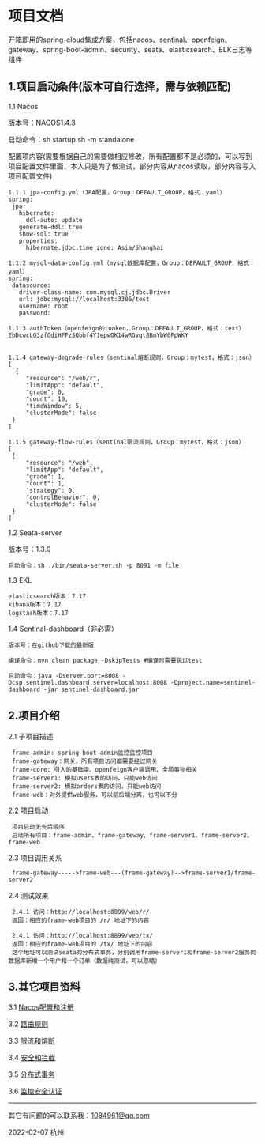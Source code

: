 # 项目文档
 开箱即用的spring-cloud集成方案，包括nacos、sentinal、openfeign、gateway、spring-boot-admin、security、seata、elasticsearch、ELK日志等组件 

1.项目启动条件(版本可自行选择，需与依赖匹配)
------------
  1.1 Nacos
  
   版本号：NACOS1.4.3
   
   启动命令：sh startup.sh -m standalone
   
   配置项内容(需要根据自己的需要做相应修改，所有配置都不是必须的，可以写到项目配置文件里面，本人只是为了做测试，部分内容从nacos读取，部分内容写入项目配置文件)
   ```
   1.1.1 jpa-config.yml（JPA配置，Group：DEFAULT_GROUP，格式：yaml）
   spring:
    jpa:
      hibernate:
        ddl-auto: update
      generate-ddl: true
      show-sql: true
      properties:
        hibernate.jdbc.time_zone: Asia/Shanghai
   
   1.1.2 mysql-data-config.yml（mysql数据库配置，Group：DEFAULT_GROUP，格式：yaml）
   spring:
    datasource:
      driver-class-name: com.mysql.cj.jdbc.Driver
      url: jdbc:mysql://localhost:3306/test
      username: root
      password:
      
   1.1.3 authToken（openfeign的tonken，Group：DEFAULT_GROUP，格式：text）
   EbDcwcLG3zfGdiHFFzSQbbf4Y1epwOK14wRGvqt8BmYbW0FpWKY

   
   1.1.4 gateway-degrade-rules（sentinal熔断规则，Group：mytest，格式：json）
   [
     {
        "resource": "/web/r",
        "limitApp": "default",
        "grade": 0,
        "count": 10,
        "timeWindow": 5,
        "clusterMode": false
    }
   ]
   
   1.1.5 gateway-flow-rules（sentinal限流规则，Group：mytest，格式：json）
   [
    {
        "resource": "/web",
        "limitApp": "default",
        "grade": 1,
        "count": 1,
        "strategy": 0,
        "controlBehavior": 0,
        "clusterMode": false
    }
   ]
   ```
  1.2 Seata-server
  
  版本号：1.3.0
  ```
  启动命令：sh ./bin/seata-server.sh -p 8091 -m file
  ```
  
  1.3 EKL
  ```
  elasticsearch版本：7.17
  kibana版本：7.17
  logstash版本：7.17
  ```
 
  1.4 Sentinal-dashboard（非必需）
  ```
  版本号：在github下载的最新版
  
  编译命令：mvn clean package -DskipTests #编译时需要跳过test
  
  启动命令：java -Dserver.port=8008 -Dcsp.sentinel.dashboard.server=localhost:8008 -Dproject.name=sentinel-dashboard -jar sentinel-dashboard.jar
  ```
2.项目介绍
------------
 2.1 子项目描述
 
 ```
  frame-admin: spring-boot-admin监控监控项目
  frame-gateway：网关，所有项目访问都需要经过网关
  frame-core: 引入的基础类、openfeign客户端调用、全局事物相关
  frame-server1: 模拟users表的访问，只能web访问
  frame-server2: 模拟orders表的访问，只能web访问
  frame-web：对外提供web服务，可以前后端分离，也可以不分
 ```
 2.2 项目启动
 ```
  项目启动无先后顺序
  启动所有项目：frame-admin、frame-gateway、frame-server1、frame-server2、frame-web
 ```
 2.3 项目调用关系
 ```
  frame-gateway----->frame-web---(frame-gateway)-->frame-server1/frame-server2
 ```
 2.4 测试效果
 ```
  2.4.1 访问：http://localhost:8899/web/r/
  返回：相应的frame-web项目的 /r/ 地址下的内容
  
  2.4.1 访问：http://localhost:8899/web/tx/
  返回：相应的frame-web项目的 /tx/ 地址下的内容
  这个地址可以测试seata的分布式事务，分别调用frame-server1和frame-server2服务向数据库新增一个用户和一个订单（数据纯测试，可以忽略）
 ```
3.其它项目资料
------------
 3.1 [Nacos配置和注册](https://github.com/fancie/project-frame/wiki/1.-Nacos配置&注册)
 
 3.2 [路由规则](https://github.com/fancie/project-frame/wiki/2.-路由规则)

 3.3 [限流和熔断](https://github.com/fancie/project-frame/wiki/3.-限流&熔断)

 3.4 [安全和拦截](https://github.com/fancie/project-frame/wiki/4.-安全&拦截)
 
 3.5 [分布式事务](https://github.com/fancie/project-frame/wiki/5.-分布式事务)
 
 3.6 [监控安全认证](https://github.com/fancie/project-frame/wiki/6.-监控安全认证)


--------------
其它有问题的可以联系我：1084961@qq.com

2022-02-07 杭州
